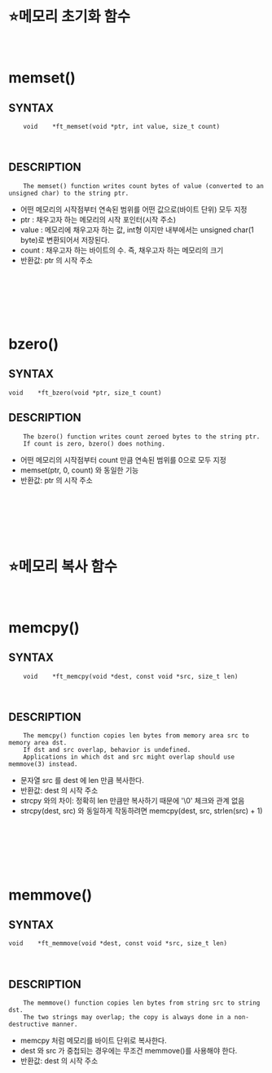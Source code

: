 :star:메모리 초기화 함수
==============

</br>

memset()
===================

SYNTAX
------
        void	*ft_memset(void *ptr, int value, size_t count)
</br>

DESCRIPTION
-----------
        The memset() function writes count bytes of value (converted to an unsigned char) to the string ptr.

* 어떤 메모리의 시작점부터 연속된 범위를 어떤 값으로(바이트 단위) 모두 지정
* ptr : 채우고자 하는 메모리의 시작 포인터(시작 주소)
* value : 메모리에 채우고자 하는 값, int형 이지만 내부에서는 unsigned char(1 byte)로 변환되어서 저장된다.
* count : 채우고자 하는 바이트의 수. 즉, 채우고자 하는 메모리의 크기
* 반환값: ptr 의 시작 주소
</br>
</br>
</br>
</br>
</br>

bzero()
================

SYNTAX
------
    void	*ft_bzero(void *ptr, size_t count)

DESCRIPTION
-----------
        The bzero() function writes count zeroed bytes to the string ptr.
        If count is zero, bzero() does nothing.

* 어떤 메모리의 시작점부터 count 만큼 연속된 범위를 0으로 모두 지정
* memset(ptr, 0, count) 와 동일한 기능
* 반환값: ptr 의 시작 주소

</br>
</br>
</br>
</br>
</br>

:star:메모리 복사 함수
==============

</br>

memcpy()
===================

SYNTAX
------
        void	*ft_memcpy(void *dest, const void *src, size_t len)
</br>

DESCRIPTION
-----------
        The memcpy() function copies len bytes from memory area src to memory area dst.
        If dst and src overlap, behavior is undefined.
        Applications in which dst and src might overlap should use memmove(3) instead.

* 문자열 src 를 dest 에 len 만큼 복사한다. 
* 반환값: dest 의 시작 주소
* strcpy 와의 차이: 정확히 len 만큼만 복사하기 때문에 '\0' 체크와 관계 없음
* strcpy(dest, src) 와 동일하게 작동하려면 memcpy(dest, src, strlen(src) + 1)
</br>
</br>
</br>
</br>
</br>

memmove()
================

SYNTAX
------
    void	*ft_memmove(void *dest, const void *src, size_t len)
</br>

DESCRIPTION
-----------
        The memmove() function copies len bytes from string src to string dst.
        The two strings may overlap; the copy is always done in a non-destructive manner.

* memcpy 처럼 메모리를 바이트 단위로 복사한다.
* dest 와 src 가 중첩되는 경우에는 무조건 memmove()를 사용해야 한다.
* 반환값: dest 의 시작 주소


